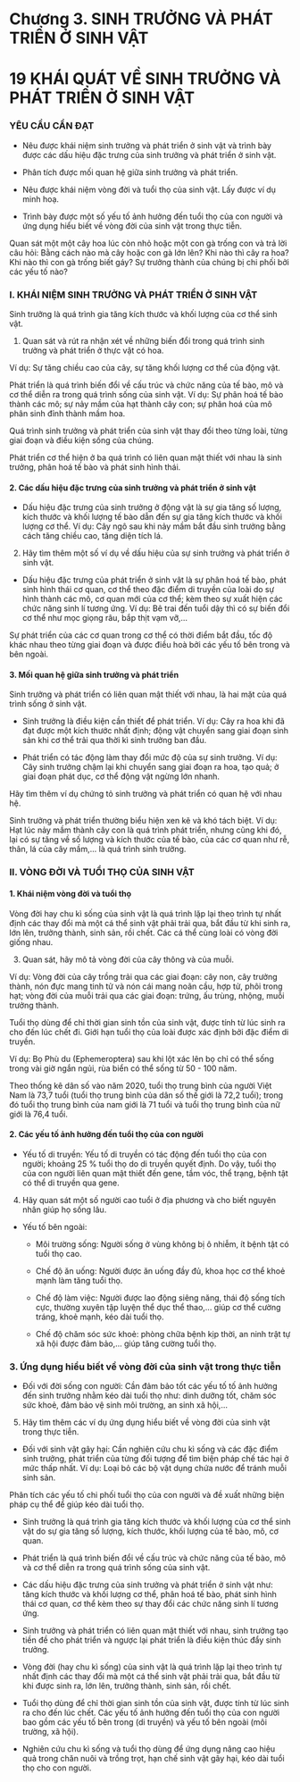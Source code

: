 # Chương 3. SINH TRƯỞNG VÀ PHÁT TRIỂN Ở SINH VẬT

# 19 KHÁI QUÁT VỀ SINH TRƯỞNG VÀ PHÁT TRIỂN Ở SINH VẬT

### YÊU CẦU CẦN ĐẠT

* Nêu được khái niệm sinh trưởng và phát triển ở sinh vật và trình bày được các dấu hiệu đặc trưng của sinh trưởng và phát triển ở sinh vật.

* Phân tích được mối quan hệ giữa sinh trưởng và phát triển.

* Nêu được khái niệm vòng đời và tuổi thọ của sinh vật. Lấy được ví dụ minh hoạ.

* Trình bày được một số yếu tố ảnh hưởng đến tuổi thọ của con người và ứng dụng hiểu biết về vòng đời của sinh vật trong thực tiễn.

Quan sát một một cây hoa lúc còn nhỏ hoặc một con gà trống con và trả lời câu hỏi: Bằng cách nào mà cây hoặc con gà lớn lên? Khi nào thì cây ra hoa? Khi nào thì con gà trống biết gáy? Sự trưởng thành của chúng bị chi phối bởi các yếu tố nào?

### I. KHÁI NIỆM SINH TRƯỞNG VÀ PHÁT TRIỂN Ở SINH VẬT

Sinh trưởng là quá trình gia tăng kích thước và khối lượng của cơ thể sinh vật.

1. Quan sát và rút ra nhận xét về những biến đổi trong quá trình sinh trưởng và phát triển ở thực vật có hoa.

Ví dụ: Sự tăng chiều cao của cây, sự tăng khối lượng cơ thể của động vật.

Phát triển là quá trình biến đổi về cấu trúc và chức năng của tế bào, mô và cơ thể diễn ra trong quá trình sống của sinh vật. Ví dụ: Sự phân hoá tế bào thành các mô; sự nảy mầm của hạt thành cây con; sự phân hoá của mô phân sinh đỉnh thành mầm hoa.

Quá trình sinh trưởng và phát triển của sinh vật thay đổi theo từng loài, từng giai đoạn và điều kiện sống của chúng.

Phát triển cơ thể hiện ở ba quá trình có liên quan mật thiết với nhau là sinh trưởng, phân hoá tế bào và phát sinh hình thái.

#### 2. Các dấu hiệu đặc trưng của sinh trưởng và phát triển ở sinh vật

* Dấu hiệu đặc trưng của sinh trưởng ở động vật là sự gia tăng số lượng, kích thước và khối lượng tế bào dẫn đến sự gia tăng kích thước và khối lượng cơ thể. Ví dụ: Cây ngô sau khi nảy mầm bắt đầu sinh trưởng bằng cách tăng chiều cao, tăng diện tích lá.

2. Hãy tìm thêm một số ví dụ về dấu hiệu của sự sinh trưởng và phát triển ở sinh vật.

* Dấu hiệu đặc trưng của phát triển ở sinh vật là sự phân hoá tế bào, phát sinh hình thái cơ quan, cơ thể theo đặc điểm di truyền của loài do sự hình thành các mô, cơ quan mới của cơ thể; kèm theo sự xuất hiện các chức năng sinh lí tương ứng. Ví dụ: Bê trai đến tuổi dậy thì có sự biến đổi cơ thể như mọc giọng râu, bắp thịt vạm vỡ,...

Sự phát triển của các cơ quan trong cơ thể có thời điểm bắt đầu, tốc độ khác nhau theo từng giai đoạn và được điều hoà bởi các yếu tố bên trong và bên ngoài.

#### 3. Mối quan hệ giữa sinh trưởng và phát triển

Sinh trưởng và phát triển có liên quan mật thiết với nhau, là hai mặt của quá trình sống ở sinh vật.

* Sinh trưởng là điều kiện cần thiết để phát triển. Ví dụ: Cây ra hoa khi đã đạt được một kích thước nhất định; động vật chuyển sang giai đoạn sinh sản khi cơ thể trải qua thời kì sinh trưởng ban đầu.

* Phát triển có tác động làm thay đổi mức độ của sự sinh trưởng. Ví dụ: Cây sinh trưởng chậm lại khi chuyển sang giai đoạn ra hoa, tạo quả; ở giai đoạn phát dục, cơ thể động vật ngừng lớn nhanh.

Hãy tìm thêm ví dụ chứng tỏ sinh trưởng và phát triển có quan hệ với nhau hệ.

Sinh trưởng và phát triển thường biểu hiện xen kẽ và khó tách biệt. Ví dụ: Hạt lúc nảy mầm thành cây con là quá trình phát triển, nhưng cũng khi đó, lại có sự tăng về số lượng và kích thước của tế bào, của các cơ quan như rễ, thân, lá của cây mầm,... là quá trình sinh trưởng.

### II. VÒNG ĐỜI VÀ TUỔI THỌ CỦA SINH VẬT

#### 1. Khái niệm vòng đời và tuổi thọ

Vòng đời hay chu kì sống của sinh vật là quá trình lặp lại theo trình tự nhất định các thay đổi mà một cá thể sinh vật phải trải qua, bắt đầu từ khi sinh ra, lớn lên, trưởng thành, sinh sản, rồi chết. Các cá thể cùng loài có vòng đời giống nhau.

3. Quan sát, hãy mô tả vòng đời của cây thông và của muỗi.

Ví dụ: Vòng đời của cây trồng trải qua các giai đoạn: cây non, cây trưởng thành, nón đực mang tinh tử và nón cái mang noãn cầu, hợp tử, phôi trong hạt; vòng đời của muỗi trải qua các giai đoạn: trứng, ấu trùng, nhộng, muỗi trưởng thành.

Tuổi thọ dùng để chỉ thời gian sinh tồn của sinh vật, được tính từ lúc sinh ra cho đến lúc chết đi. Giới hạn tuổi thọ của loài được xác định bởi đặc điểm di truyền.

Ví dụ: Bọ Phù du (Ephemeroptera) sau khi lột xác lên bọ chỉ có thể sống trong vài giờ ngắn ngủi, rùa biển có thể sống từ 50 - 100 năm.

Theo thống kê dân số vào năm 2020, tuổi thọ trung bình của người Việt Nam là 73,7 tuổi (tuổi thọ trung bình của dân số thế giới là 72,2 tuổi); trong đó tuổi thọ trung bình của nam giới là 71 tuổi và tuổi thọ trung bình của nữ giới là 76,4 tuổi.

#### 2. Các yếu tố ảnh hưởng đến tuổi thọ của con người

* Yếu tố di truyền: Yếu tố di truyền có tác động đến tuổi thọ của con người; khoảng 25 % tuổi thọ do di truyền quyết định. Do vậy, tuổi thọ của con người liên quan mật thiết đến gene, tầm vóc, thể trạng, bệnh tật có thể di truyền qua gene.

4. Hãy quan sát một số người cao tuổi ở địa phương và cho biết nguyên nhân giúp họ sống lâu.

* Yếu tố bên ngoài:
    * Môi trường sống: Người sống ở vùng không bị ô nhiễm, ít bệnh tật có tuổi thọ cao.

    * Chế độ ăn uống: Người được ăn uống đầy đủ, khoa học cơ thể khoẻ mạnh làm tăng tuổi thọ.

    * Chế độ làm việc: Người được lao động siêng năng, thái độ sống tích cực, thường xuyên tập luyện thể dục thể thao,... giúp cơ thể cường tráng, khoẻ mạnh, kéo dài tuổi thọ.

    * Chế độ chăm sóc sức khoẻ: phòng chữa bệnh kịp thời, an ninh trật tự xã hội được đảm bảo,... giúp tăng cường tuổi thọ.

### 3. Ứng dụng hiểu biết về vòng đời của sinh vật trong thực tiễn

* Đối với đời sống con người: Cần đảm bảo tốt các yếu tố tố ảnh hưởng đến sinh trưởng nhằm kéo dài tuổi thọ như: dinh dưỡng tốt, chăm sóc sức khoẻ, đảm bảo vệ sinh môi trường, an sinh xã hội,...

5. Hãy tìm thêm các ví dụ ứng dụng hiểu biết về vòng đời của sinh vật trong thực tiễn.

* Đối với sinh vật gây hại: Cần nghiên cứu chu kì sống và các đặc điểm sinh trưởng, phát triển của từng đối tượng để tìm biện pháp chế tác hại ở mức thấp nhất. Ví dụ: Loại bỏ các bộ vật dụng chứa nước để tránh muỗi sinh sản.

Phân tích các yếu tố chi phối tuổi thọ của con người và đề xuất những biện pháp cụ thể để giúp kéo dài tuổi thọ.

* Sinh trưởng là quá trình gia tăng kích thước và khối lượng của cơ thể sinh vật do sự gia tăng số lượng, kích thước, khối lượng của tế bào, mô, cơ quan.

* Phát triển là quá trình biến đổi về cấu trúc và chức năng của tế bào, mô và cơ thể diễn ra trong quá trình sống của sinh vật.

* Các dấu hiệu đặc trưng của sinh trưởng và phát triển ở sinh vật như: tăng kích thước và khối lượng cơ thể, phân hoá tế bào, phát sinh hình thái cơ quan, cơ thể kèm theo sự thay đổi các chức năng sinh lí tương ứng.

* Sinh trưởng và phát triển có liên quan mật thiết với nhau, sinh trưởng tạo tiền đề cho phát triển và ngược lại phát triển là điều kiện thúc đẩy sinh trưởng.

* Vòng đời (hay chu kì sống) của sinh vật là quá trình lặp lại theo trình tự nhất định các thay đổi mà một cá thể sinh vật phải trải qua, bắt đầu từ khi được sinh ra, lớn lên, trưởng thành, sinh sản, rồi chết.

* Tuổi thọ dùng để chỉ thời gian sinh tồn của sinh vật, được tính từ lúc sinh ra cho đến lúc chết. Các yếu tố ảnh hưởng đến tuổi thọ của con người bao gồm các yếu tố bên trong (di truyền) và yếu tố bên ngoài (môi trường, xã hội).

* Nghiên cứu chu kì sống và tuổi thọ dùng để ứng dụng nâng cao hiệu quả trong chăn nuôi và trồng trọt, hạn chế sinh vật gây hại, kéo dài tuổi thọ cho con người.
